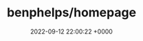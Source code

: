 ---
title: "benphelps/homepage"
link: "https://github.com/benphelps/homepage"
date: "2022-09-12 22:00:22 +0000"
---